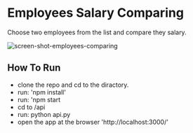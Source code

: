 # Employees Salary Comparing

Choose two employees from the list and compare they salary.

![screen-shot-employees-comparing](https://user-images.githubusercontent.com/58591435/175784707-c8b7ce28-5291-4691-81f3-46542e09c36b.png)

## How To Run

- clone the repo and cd to the diractory.
- run: 'npm install'
- run: 'npm start
- cd to /api
- run: python api.py
- open the app at the browser 'http://localhost:3000/'
